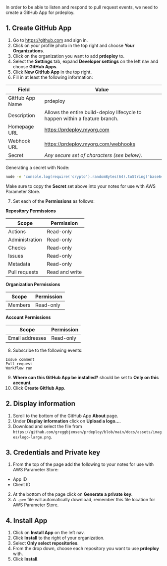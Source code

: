 In order to be able to listen and respond to pull request events, we need to create a GitHub App for prdeploy.

## 1. Create GitHub App

1. Go to https://github.com and sign in.
2. Click on your profile photo in the top right and choose **Your Organizations**.
3. Click on the organization you want to add **prdeploy** to.
4. Select the **Settings** tab, expand **Developer settings** on the left nav and choose **GitHub Apps**.
5. Click **New GitHub App** in the top right.
6. Fill in at least the following information:

| Field           | Value                                                                       |
| --------------- | --------------------------------------------------------------------------- |
| GitHub App Name | prdeploy                                                                    |
| Description     | Allows the entire build-deploy lifecycle to happen within a feature branch. |
| Homepage URL    | https://prdeploy.myorg.com                                                  |
| Webhook URL     | https://prdeploy.myorg.com/webhooks                                         |
| Secret          | _Any secure set of characters (see below)._                                 |

Generating a secret with Node:

```bash
node -e "console.log(require('crypto').randomBytes(64).toString('base64'));"
```

Make sure to copy the **Secret** set above into your notes for use with AWS Parameter Store.

7. Set each of the **Permissions** as follows:

**Repository Permissions**

| Scope          | Permission     |
| -------------- | -------------- |
| Actions        | Read-only      |
| Administration | Read-only      |
| Checks         | Read-only      |
| Issues         | Read-only      |
| Metadata       | Read-only      |
| Pull requests  | Read and write |

**Organization Permissions**

| Scope   | Permission |
| ------- | ---------- |
| Members | Read-only  |

**Account Permissions**

| Scope           | Permission |
| --------------- | ---------- |
| Email addresses | Read-only  |

8. Subscribe to the following events:

```
Issue comment
Pull request
Workflow run
```
9. **Where can this GitHub App be installed?** should be set to **Only on this account**.
10. Click **Create GitHub App**.

## 2. Display information

1. Scroll to the bottom of the GitHub App **About** page.
2. Under **Display information** click on **Upload a logo...**.
3. Download and select the file from `https://github.com/greggbjensen/prdeploy/blob/main/docs/assets/images/logo-large.png`.

## 3. Credentials and Private key

1. From the top of the page add the following to your notes for use with AWS Parameter Store:
  * App ID
  * Client ID

2. At the bottom of the page click on **Generate a private key**.
3. A `.pem` file will automatically download, remember this file location for AWS Parameter Store.

## 4. Install App
1. Click on **Install App** on the left nav.
2. Click **Install** to the right of your organization.
3. Select **Only select repositories**.
4. From the drop down, choose each repository you want to use **prdeploy** with.
5. Click **Install**.

